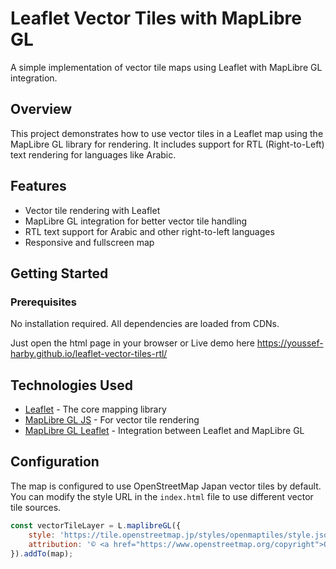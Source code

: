 # Leaflet Vector Tiles with MapLibre GL

A simple implementation of vector tile maps using Leaflet with MapLibre GL integration.

## Overview

This project demonstrates how to use vector tiles in a Leaflet map using the MapLibre GL library for rendering. It includes support for RTL (Right-to-Left) text rendering for languages like Arabic.

## Features

- Vector tile rendering with Leaflet
- MapLibre GL integration for better vector tile handling
- RTL text support for Arabic and other right-to-left languages
- Responsive and fullscreen map

## Getting Started

### Prerequisites

No installation required. All dependencies are loaded from CDNs.

Just open the html page in your browser or Live demo here https://youssef-harby.github.io/leaflet-vector-tiles-rtl/

## Technologies Used

- [Leaflet](https://leafletjs.com/) - The core mapping library
- [MapLibre GL JS](https://maplibre.org/) - For vector tile rendering
- [MapLibre GL Leaflet](https://github.com/maplibre/maplibre-gl-leaflet) - Integration between Leaflet and MapLibre GL

## Configuration

The map is configured to use OpenStreetMap Japan vector tiles by default. You can modify the style URL in the `index.html` file to use different vector tile sources.

```javascript
const vectorTileLayer = L.maplibreGL({
    style: 'https://tile.openstreetmap.jp/styles/openmaptiles/style.json',
    attribution: '© <a href="https://www.openstreetmap.org/copyright">OpenStreetMap</a> contributors'
}).addTo(map);
```